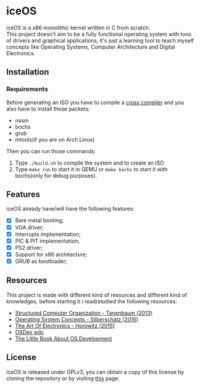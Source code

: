 # iceOS
iceOS is a x86 monolithic kernel written in C from scratch.  
This project doesn't aim to be a fully functional operating system
with tons of drivers and graphical applications, it's just a learning tool to teach myself concepts like Operating Systems, Computer Architecture and Digital Electronics.

## Installation
### Requirements
Before generating an ISO you have to compile a [cross compiler](https://wiki.osdev.org/GCC_Cross-Compiler) and you also have to install those packets:

- nasm
- bochs
- grub
- mtools(if you are on Arch Linux)

Then you can run those commands:
1. Type `./build.sh` to compile the system and to create an ISO
2. Type `make run` to start it in QEMU or `make bochs` to start it with bochs(only for debug purposes).

## Features
iceOS already have/will have the following features:  
- [x] Bare metal booting;
- [x] VGA driver;
- [x] Interrupts implementation;
- [x] PIC & PIT implementation;
- [x] PS2 driver;
- [x] Support for x86 architecture;
- [x] GRUB as bootloader;

## Resources
This project is made with different kind of resources and different kind of knowledges, before starting it i read/studied the following resources:

- [Structured Computer Organization - Tanenbaum (2013)](https://www.pearson.it/opera/pearson/0-5585-architettura_dei_calcolatori_6ed)
- [Operating System Concepts - Silberschatz (2016)](https://www.amazon.it/Sistemi-operativi-Concetti-ed-esempi/dp/8865183713/ref=pd_lpo_sbs_14_img_1?_encoding=UTF8&psc=1&refRID=4A5T2C7KKH7RA0K1T7RV)
- [The Art Of Electronics - Horowitz (2015)](https://www.amazon.it/gp/product/0521809266/ref=ppx_od_dt_b_asin_title_s00?ie=UTF8&psc=1)
- [OSDev wiki](https://wiki.osdev.org/Main_Page)
- [The Little Book About OS Development](https://littleosbook.github.io/)
## License
iceOS is released under GPLv3, you can obtain a copy of this license by cloning the repository or by visiting [this](https://opensource.org/licenses/GPL-3.0) page.